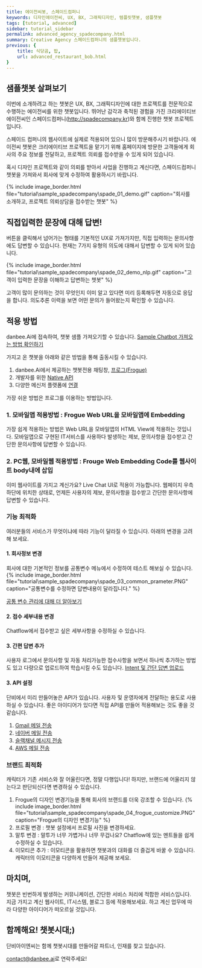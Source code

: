 ```yaml
---
title: 에이전씨봇, 스페이드컴퍼니 
keywords: 디자인에이전씨, UX, BX, 그래픽디자인, 템플릿챗봇, 샘플챗봇
tags: [tutorial, advanced]
sidebar: tutorial_sidebar
permalink: advanced_agency_spadecompany.html
summary: Creative Agency 스페이드컴퍼니의 샘플챗봇입니다.
previous: {
    title: 식당곰, 밥,
    url: advanced_restaurant_bob.html
}
---
```


## 샘플챗봇 살펴보기
이번에 소개하려고 하는 챗봇은 UX, BX, 그래픽디자인에 대한 프로젝트를 전문적으로 수행하는 에이전씨를 위한 챗봇입니다.
뛰어난 감각과 축적된 경험을 가진 크리에이티브 에이전씨인 스페이드컴퍼니(http://spadecompany.kr)와 함께 진행한 챗봇 프로젝트입니다.

스페이드 컴퍼니의 웹사이트에 실제로 적용되어 있으니 많이 방문해주시기 바랍니다.
에이전씨 챗봇은 크리에이티브 프로젝트을 맡기기 위해 홈페이지에 방문한 고객들에게 회사의 주요 정보를 전달하고, 프로젝트 의뢰를 접수받을 수 있게 되어 있습니다.

혹시 디자인 프로젝트와 같이 의뢰를 받아서 사업을 진행하고 계신다면, 스페이드컴퍼니 챗봇을 가져와서 회사에 맞게 수정하여 활용하시기 바랍니다. 

{% include image_border.html file="tutorial\sample_spadecompany\spade_01_demo.gif" caption="회사를 소개하고, 프로젝트 의뢰상담을 접수받는 챗봇" %}

## 직접입력한 문장에 대해 답변!
버튼을 클릭해서 넘어가는 형태를 기본적인 UX로 가져가지만, 직접 입력하는 문의사항에도 답변할 수 있습니다.
현재는 7가지 유형의 의도에 대해서 답변할 수 있게 되어 있습니다.

{% include image_border.html file="tutorial\sample_spadecompany\spade_02_demo_nlp.gif" caption="고객이 입력한 문장을 이해하고 답변하는 챗봇" %}

고객이 많이 문의하는 것이 무엇인지 이미 알고 있다면 미리 등록해두면 자동으로 응답을 합니다. 의도추론 이력을 보면 어떤 문의가 들어왔는지 확인할 수 있습니다.



## 적용 방법

danbee.Ai에 접속하여, 챗봇 샘플 가져오기할 수 있습니다.
<span class="link">[Sample Chatbot 가져오는 방법 확인하기](/samplebot.html#%EC%83%98%ED%94%8C%EC%B1%97%EB%B4%87-%EA%B0%80%EC%A0%B8%EC%98%A4%EA%B8%B0)</span><br/>


가지고 온 챗봇을 아래와 같은 방법을 통해 출동시킬 수 있습니다.

1. danbee.Ai에서 제공하는 챗봇전용 채팅창, [프로그(Frogue)](/channel_frogu.html) <br>
2. 개발자를 위한 [Native API](/channel_native_app.html)<br>
3. 다양한 메신저 플랫폼에 [연결](/channel_connection_settings.html)<br>

가장 쉬운 방법은 프로그를 이용하는 방법입니다.

### 1. 모바일앱 적용방법 : Frogue Web URL을 모바일앱에 Embedding
가장 쉽게 적용하는 방법은 Web URL을 모바일앱의 HTML View에 적용하는 것입니다.
모바일앱으로 구현된 IT서비스를 사용하다 발생하는 제보, 문의사항을 접수받고 간단한 문의사항에 답변할 수 있습니다.

### 2. PC웹, 모바일웹 적용방법 : Frouge Web Embedding Code를 웹사이트 body내에 삽입
이미 웹사이트를 가지고 계신가요? Live Chat UI로 적용이 가능합니다.
웹페이지 우측하단에 위치한 상태로, 언제든 사용자의 제보, 문의사항을 접수받고 간단한 문의사항에 답변할 수 있습니다.


### 기능 최적화

여러분들의 서비스가 무엇이냐에 따라 기능이 달라질 수 있습니다. 아래의 변경을 고려해 보세요.

#### 1. 회사정보 변경
회사에 대한 기본적인 정보를 공통변수 메뉴에서 수정하여 테스트 해보실 수 있습니다.
{% include image_border.html file="tutorial\sample_spadecompany\spade_03_common_prameter.PNG" caption="공통변수를 수정하면 답변내용이 달라집니다." %}

[공통 변수 관리에 대해 더 알아보기](/settings_manage_variables.html)

#### 2. 접수 세부내용 변경
Chatflow에서 접수받고 싶은 세부사항을 수정하실 수 있습니다.

#### 3. 간편 답변 추가 
사용자 로그에서 문의사항 및 자동 처리가능한 접수사항을 보면서 하나씩 추가하는 방법도 있고
다량으로 업로드하여 학습시킬 수도 있습니다. [Intent 및 간단 답변 업로드](/intent.html#의도intent-업로드)

#### 3. API 설정
단비에서 미리 만들어놓은 API가 있습니다. 사용자 및 운영자에게 전달하는 용도로 사용하실 수 있습니다.
좋은 아이디어가 있다면 직접 API를 만들어 적용해보는 것도 좋을 것 같습니다.
1. [Gmail 메일 전송](/predefined_api_gmailsender.html) <br>
2. [네이버 메일 전송](/predefined_api_navermailsender.html) <br>
3. [슬랙채널 메시지 전송](/predefined_api_slackchannelsender.html) <br>
4. [AWS 메일 전송](/predefined_api_awssessender.html) <br>

### 브랜드 최적화
캐릭터가 기존 서비스와 잘 어울린다면, 정말 다행입니다!
하지만, 브랜드에 어울리지 않는다고 판단되신다면 변경하실 수 있습니다.

1. Frogue의 디자인 변경기능을 통해 회사의 브랜드를 더욱 강조할 수 있습니다.
{% include image_border.html file="tutorial\sample_spadecompany\spade_04_frogue_customize.PNG" caption="Frogue의 디자인 변경기능" %}
2. 프로필 변경 : 챗봇 설정에서 프로필 사진을 변경하세요.
3. 말투 변경 : 말투가 너무 가볍거나 너무 무겁나요? Chatflow에 있는 멘트들을 쉽게 수정하실 수 있습니다.
4. 이모티콘 추가 : 이모티콘을 활용하면 챗봇과의 대화를 더 즐겁게 바꿀 수 있습니다. 캐릭터의 이모티콘을 다양하게 만들어 제공해 보세요.

## 마치며,
챗봇은 빈번하게 발생하는 커뮤니케이션, 간단한 서비스 처리에 적합한 서비스입니다.
지금 가지고 계신 웹사이트, IT시스템, 블로그 등에 적용해보세요.
하고 계신 업무에 따라 다양한 아이디어가 떠오르실 것입니다.

## 함께해요! 챗봇시대;) 
단비아이엔씨는 함께 챗봇시대를 만들어갈 파트너, 인재를 찾고 있습니다. 

[contact@danbee.ai](mailto:contact@danbee.ai)로 연락주세요!


